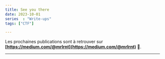 ```yaml
---
title: See you there
date: 2023-10-01
series  : "Write-ups"
tags: ["CTF"]

---
```

Les prochaines publications sont à retrouver sur **[https://medium.com/@mrlrnt](https://medium.com/@mrlrnt)** 🫡.
***
